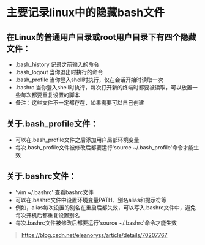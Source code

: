 # 主要记录linux中的隐藏bash文件

## 在Linux的普通用户目录或root用户目录下有四个隐藏文件：
* .bash_history  记录之前输入的命令
* .bash_logout  当你退出时执行的命令
* .bash_profile  当你登入shell时执行，仅在会话开始时读取一次
* .bashrc  当你登入shell时执行，每次打开新的终端时都要被读取，可以放置一些每次都要重复设置的脚本
* 备注：这些文件不一定都存在，如果需要可以自己创建

## 关于.bash_profile文件：
* 可以在.bash_profile文件之后添加用户局部环境变量
* 每次.bash_profile文件被修改后都要运行'source ~/.bash_profile'命令才能生效

## 关于.bashrc文件：
* 'vim ~/.bashrc' 查看bashrc文件
* 可以在.bashrc文件中设置环境变量PATH、别名alias和提示符等
* 例如，alias每次设置的别名在重启后都失效，可以写入.bashrc文件中，避免每次开机后都重复设置别名
* 每次.bashrc文件被修改后都要运行'source ~/.bashrc'命令才能生效
> https://blog.csdn.net/eleanoryss/article/details/70207767